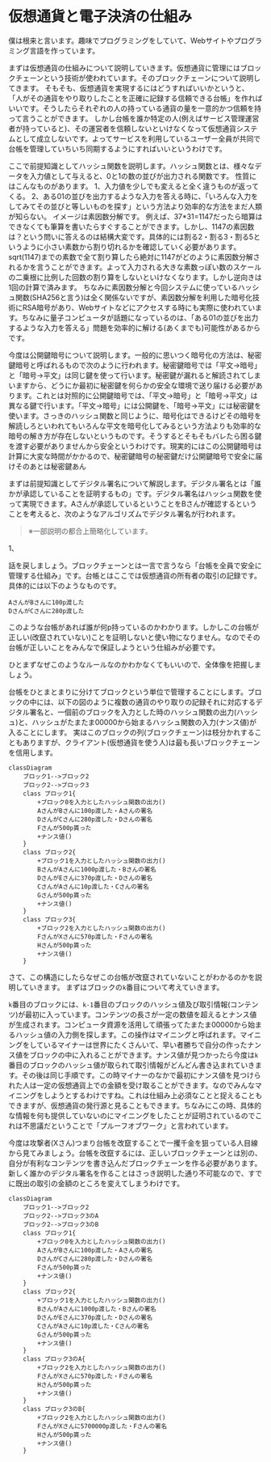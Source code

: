 # 仮想通貨と電子決済の仕組み

僕は根来と言います。趣味でプログラミングをしていて、Webサイトやプログラミング言語を作っています。

まずは仮想通貨の仕組みについて説明していきます。仮想通貨に管理にはブロックチェーンという技術が使われています。そのブロックチェーンについて説明してきます。
そもそも、仮想通貨を実現するにはどうすればいいかというと、
「人がその通貨をやり取りしたことを正確に記録する信頼できる台帳」を作ればいいです。そうしたらそれぞれの人の持っている通貨の量を一意的かつ信頼を持って言うことができます。
しかし台帳を誰か特定の人(例えばサービス管理運営者が持っていると)、その運営者を信頼しないといけなくなって仮想通貨システムとして成立しないです。よってサービスを利用しているユーザー全員が共同で台帳を管理していちいち同期するようにすればいいというわけです。

ここで前提知識としてハッシュ関数を説明します。ハッシュ関数とは、様々なデータを入力値として与えると、0と1の数の並びが出力される関数です。
性質にはこんなものがあります。
1、入力値を少しでも変えると全く違うものが返ってくる。
2、ある01の並びを出力するような入力を答える時に、「いろんな入力をしてみてその並びと等しいものを探す」という方法より効率的な方法をまだ人類が知らない。
イメージは素因数分解です。
例えば、37*31=1147だったら暗算はできなくても筆算を書いたらすぐすることができます。しかし、1147の素因数は？という問いに答えるのは結構大変です。具体的には割る2・割る3・割る5というように小さい素数から割り切れるかを確認していく必要があります。sqrt(1147)までの素数で全て割り算したら絶対に1147がどのように素因数分解されるかを言うことができます。よって入力される大きな素数っぽい数のスケールの二乗根に比例した回数の割り算をしないといけなくなります。しかし逆向きは1回の計算で済みます。
ちなみに素因数分解と今回システムに使っているハッシュ関数(SHA256と言う)は全く関係ないですが、素因数分解を利用した暗号化技術にRSA暗号があり、Webサイトなどにアクセスする時にも実際に使われています。ちなみに量子コンピュータが話題になっているのは、「ある01の並びを出力するような入力を答える」問題を効率的に解ける(あくまでも)可能性があるからです。

今度は公開鍵暗号について説明します。一般的に思いつく暗号化の方法は、秘密鍵暗号と呼ばれるもので次のように行われます。秘密鍵暗号では「平文→暗号」と「暗号→平文」は同じ鍵を使って行います。秘密鍵が漏れると解読されてしまいますから、どうにか最初に秘密鍵を何らかの安全な環境で送り届ける必要があります。これとは対照的に公開鍵暗号では、「平文→暗号」と「暗号→平文」は異なる鍵で行います。「平文→暗号」には公開鍵を、「暗号→平文」には秘密鍵を使います。さっきのハッシュ関数と同じように、暗号化はできるけどその暗号を解読しろといわれてもいろんな平文を暗号化してみるという方法よりも効率的な暗号の解き方が存在しないというものです。そうするとそもそもバレたら困る鍵を渡す必要がありませんから安全というわけです。現実的にはこの公開鍵暗号は計算に大変な時間がかかるので、秘密鍵暗号の秘密鍵だけ公開鍵暗号で安全に届けそのあとは秘密鍵あん

まずは前提知識としてデジタル署名について解説します。デジタル署名とは「誰かが承認していることを証明するもの」です。デジタル署名はハッシュ関数を使って実現できます。Aさんが承認しているということをBさんが確認するということを考えると、次のようなアルゴリズムでデジタル署名が行われます。
> ※一部説明の都合上簡略化しています。

1、


話を戻しましょう。ブロックチェーンとは一言で言うなら「台帳を全員で安全に管理する仕組み」です。台帳とはここでは仮想通貨の所有者の取引の記録です。具体的には以下のようなものです。
```
AさんがBさんに100p渡した
DさんがCさんに280p渡した
```

このような台帳があれば誰が何p持っているのかわかります。しかしこの台帳が正しい(改竄されていない)ことを証明しないと使い物になりません。なのでその台帳が正しいことをみんなで保証しようという仕組みが必要です。

ひとまずなぜこのようなルールなのかわかなくてもいいので、全体像を把握しましょう。

台帳をひとまとまりに分けてブロックという単位で管理することにします。ブロックの中には、以下の図のように複数の通貨のやり取りの記録それに対応するデジタル署名と、一個前のブロックを入力とした時のハッシュ関数の出力(ハッシュ)と、ハッシュがたまたま00000から始まるハッシュ関数の入力(ナンス値)が入ることにします。
実はこのブロックの列(ブロックチェーン)は枝分かれすることもありますが、クライアント(仮想通貨を使う人)は最も長いブロックチェーンを信用します。

```mermaid
classDiagram
	ブロック1-->ブロック2
	ブロック2-->ブロック3
	class ブロック1{
		+ブロック0を入力としたハッシュ関数の出力()
		AさんがBさんに100p渡した・Aさんの署名
		DさんがCさんに280p渡した・Dさんの署名
		Fさんが500p貰った
		+ナンス値()
	}
	class ブロック2{
		+ブロック1を入力としたハッシュ関数の出力()
		BさんがAさんに1000p渡した・Bさんの署名
		DさんがEさんに370p渡した・Dさんの署名
		CさんがAさんに10p渡した・Cさんの署名
		Gさんが500p貰った
		+ナンス値()
	}
	class ブロック3{
		+ブロック2を入力としたハッシュ関数の出力()
		FさんがXさんに570p渡した・Fさんの署名
		Hさんが500p貰った
		+ナンス値()
	}

```


さて、この構造にしたらなぜこの台帳が改竄されていないことがわかるのかを説明していきます。
まずはブロックの`k`番目について考えていきます。

`k`番目のブロックには、`k-1`番目のブロックのハッシュ値及び取引情報(コンテンツ)が最初に入っています。コンテンツの長さが一定の数値を超えるとナンス値が生成されます。コンピュータ資源を活用して頑張ってたまたま00000から始まるハッシュ値の入力側を探します。この操作はマイニングと呼ばれます。マイニングをしているマイナーは世界にたくさんいて、早い者勝ちで自分の作ったナンス値をブロックの中に入れることができます。ナンス値が見つかったら今度は`k`番目のブロックのハッシュ値が取られて取引情報がどんどん書き込まれていきます。その後は同じ手順です。この時マイナーのなかで最初にナンス値を見つけられた人は一定の仮想通貨上での金額を受け取ることができます。なのでみんなマイニングをしようとするわけですね。これは仕組み上必須なことと捉えることもできますが、仮想通貨の発行源と見ることもできます。ちなみにこの時、具体的な情報を何も提供していないのにマイニングをしたことが証明されているのでこれは不思議だということで「プルーフオブワーク」と言われています。

今度は攻撃者(Xさん)つまり台帳を改竄することで一攫千金を狙っている人目線から見てみましょう。台帳を改竄するには、正しいブロックチェーンとは別の、自分が有利なコンテンツを書き込んだブロックチェーンを作る必要があります。新しく誰かのデジタル署名を作ることはさっき説明した通り不可能なので、すでに既出の取引の金額のところを変えてしまうわけです。

```mermaid
classDiagram
	ブロック1-->ブロック2
	ブロック2-->ブロック3のA
	ブロック2-->ブロック3のB
	class ブロック1{
		+ブロック0を入力としたハッシュ関数の出力()
		AさんがBさんに100p渡した・Aさんの署名
		DさんがCさんに280p渡した・Dさんの署名
		Fさんが500p貰った
		+ナンス値()
	}
	class ブロック2{
		+ブロック1を入力としたハッシュ関数の出力()
		BさんがAさんに1000p渡した・Bさんの署名
		DさんがEさんに370p渡した・Dさんの署名
		CさんがAさんに10p渡した・Cさんの署名
		Gさんが500p貰った
		+ナンス値()
	}
	class ブロック3のA{
		+ブロック2を入力としたハッシュ関数の出力()
		FさんがXさんに570p渡した・Fさんの署名
		Hさんが500p貰った
		+ナンス値()
	}
	class ブロック3のB{
		+ブロック2を入力としたハッシュ関数の出力()
		FさんがXさんに5700000p渡した・Fさんの署名
		Hさんが500p貰った
		+ナンス値()
	}
```




<!--stackedit_data:
eyJoaXN0b3J5IjpbLTE2MTA5NDI1NjQsLTE3NzIyMTg3MzRdfQ
==
-->